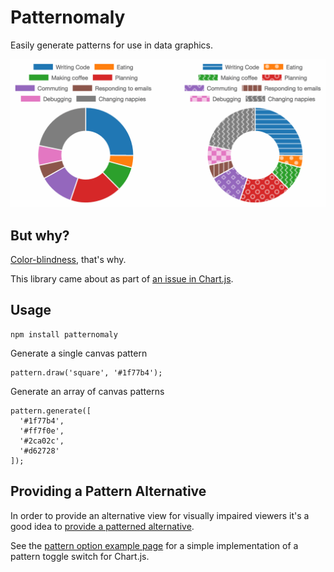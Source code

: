 # Patternomaly

Easily generate patterns for use in data graphics.

<img src="./assets/example.png" alt="Pattern example" width="650">

## But why?

[Color-blindness](http://betweentwobrackets.com/data-graphics-and-colour-vision/), that's why.

This library came about as part of [an issue in Chart.js](https://github.com/chartjs/Chart.js/issues/1323).

## Usage

    npm install patternomaly

Generate a single canvas pattern

    pattern.draw('square', '#1f77b4');

Generate an array of canvas patterns

    pattern.generate([
      '#1f77b4',
      '#ff7f0e',
      '#2ca02c',
      '#d62728'
    ]);

## Providing a Pattern Alternative

In order to provide an alternative view for visually impaired viewers it's a good idea to [provide a patterned alternative](http://betweentwobrackets.com/data-graphics-and-colour-vision/#patternstotherescue).

See the [pattern option example page](patternomaly/examples/optional.html) for a simple implementation of a pattern toggle switch for Chart.js.
